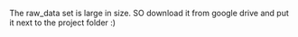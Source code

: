 The raw_data set is large in size.
SO download it from google drive and put it next to the project folder :)
